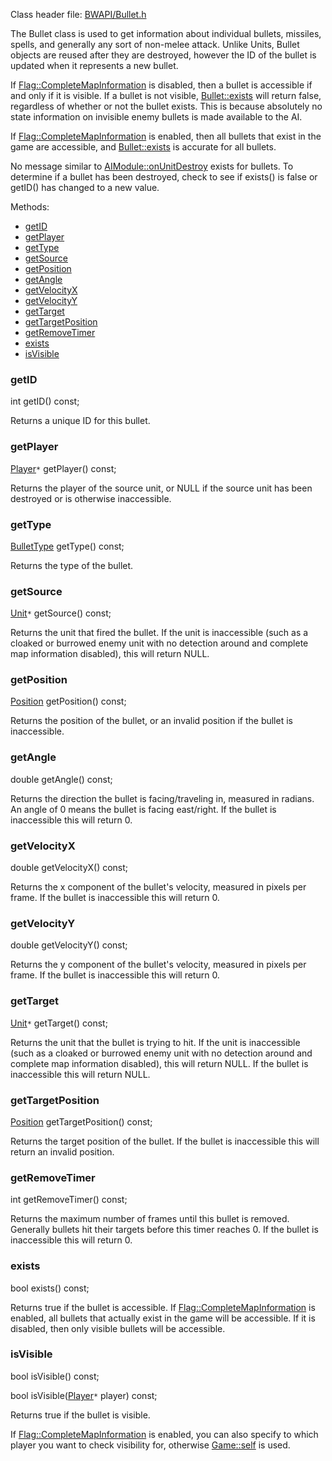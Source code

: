 Class header file: [BWAPI/Bullet.h](http://code.google.com/p/bwapi/source/browse/trunk/bwapi/include/BWAPI/Bullet.h#)

The Bullet class is used to get information about individual bullets, missiles, spells, and generally any sort of non-melee attack. Unlike Units, Bullet objects are reused after they are destroyed, however the ID of the bullet is updated when it represents a new bullet.

If [Flag::CompleteMapInformation](Misc#Flag.md) is disabled, then a bullet is accessible if and only if it is visible. If a bullet is not visible, [Bullet::exists](Bullet#exists.md) will return false, regardless of whether or not the bullet exists. This is because absolutely no state information on invisible enemy bullets is made available to the AI.

If [Flag::CompleteMapInformation](Misc#Flag.md) is enabled, then all bullets that exist in the game are accessible, and [Bullet::exists](Bullet#exists.md) is accurate for all bullets.

No message similar to [AIModule::onUnitDestroy](AIModule#onUnitDestroy.md) exists for bullets. To determine if a bullet has been destroyed, check to see if exists() is false or getID() has changed to a new value.

Methods:

  * [getID](#getID.md)
  * [getPlayer](#getPlayer.md)
  * [getType](#getType.md)
  * [getSource](#getSource.md)
  * [getPosition](#getPosition.md)
  * [getAngle](#getAngle.md)
  * [getVelocityX](#getVelocityX.md)
  * [getVelocityY](#getVelocityY.md)
  * [getTarget](#getTarget.md)
  * [getTargetPosition](#getTargetPosition.md)
  * [getRemoveTimer](#getRemoveTimer.md)
  * [exists](#exists.md)
  * [isVisible](#isVisible.md)

### getID ###
int getID() const;

Returns a unique ID for this bullet.

### getPlayer ###
[Player](Player.md)`*` getPlayer() const;

Returns the player of the source unit, or NULL if the source unit has been destroyed or is otherwise inaccessible.

### getType ###
[BulletType](BulletType.md) getType() const;

Returns the type of the bullet.

### getSource ###
[Unit](Unit.md)`*` getSource() const;

Returns the unit that fired the bullet. If the unit is inaccessible (such as a cloaked or burrowed enemy unit with no detection around and complete map information disabled), this will return NULL.

### getPosition ###
[Position](Misc#Position.md) getPosition() const;

Returns the position of the bullet, or an invalid position if the bullet is inaccessible.

### getAngle ###
double getAngle() const;

Returns the direction the bullet is facing/traveling in, measured in radians. An angle of 0 means the bullet is facing east/right. If the bullet is inaccessible this will return 0.

### getVelocityX ###
double getVelocityX() const;

Returns the x component of the bullet's velocity, measured in pixels per frame. If the bullet is inaccessible this will return 0.

### getVelocityY ###
double getVelocityY() const;

Returns the y component of the bullet's velocity, measured in pixels per frame. If the bullet is inaccessible this will return 0.

### getTarget ###
[Unit](Unit.md)`*` getTarget() const;

Returns the unit that the bullet is trying to hit. If the unit is inaccessible (such as a cloaked or burrowed enemy unit with no detection around and complete map information disabled), this will return NULL. If the bullet is inaccessible this will return NULL.

### getTargetPosition ###
[Position](Misc#Position.md) getTargetPosition() const;

Returns the target position of the bullet. If the bullet is inaccessible this will return an invalid position.

### getRemoveTimer ###
int getRemoveTimer() const;

Returns the maximum number of frames until this bullet is removed. Generally bullets hit their targets before this timer reaches 0. If the bullet is inaccessible this will return 0.

### exists ###
bool exists() const;

Returns true if the bullet is accessible. If [Flag::CompleteMapInformation](Misc#Flag.md) is enabled, all bullets that actually exist in the game will be accessible. If it is disabled, then only visible bullets will be accessible.

### isVisible ###
bool isVisible() const;

bool isVisible([Player](Player.md)`*` player) const;

Returns true if the bullet is visible.

If [Flag::CompleteMapInformation](Misc#Flag.md) is enabled, you can also specify to which player you want to check visibility for, otherwise [Game::self](Game#self.md) is used.